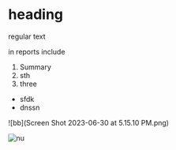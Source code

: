 # heading

regular text

in reports include 
1. Summary
2. sth
3. three

- sfdk
- dnssn


![bb](Screen Shot 2023-06-30 at 5.15.10 PM.png)

![nu](https://static.toiimg.com/photo/msid-53891743,width-96,height-65.cms)


